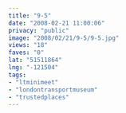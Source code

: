 ```yaml
---
title: "9-5"
date: "2008-02-21 11:00:06"
privacy: "public"
image: "2008/02/21/9-5/9-5.jpg"
views: "18"
faves: "0"
lat: "51511864"
lng: "-121504"
tags:
- "ltminimeet"
- "londontransportmuseum"
- "trustedplaces"
---
```



